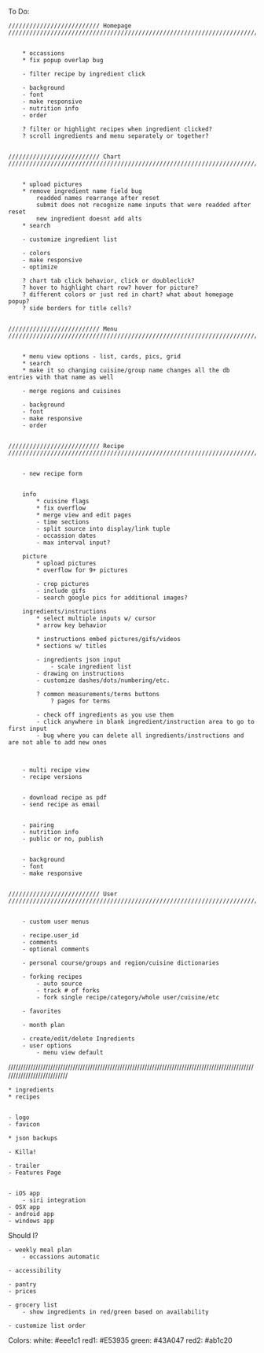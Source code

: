 To Do:

    ////////////////////////// Homepage ///////////////////////////////////////////////////////////////////////////////////////


        * occassions
        * fix popup overlap bug

        - filter recipe by ingredient click

        - background
        - font
        - make responsive
        - nutrition info
        - order

        ? filter or highlight recipes when ingredient clicked?
        ? scroll ingredients and menu separately or together?


    ////////////////////////// Chart ///////////////////////////////////////////////////////////////////////////////////////


        * upload pictures
        * remove ingredient name field bug
            readded names rearrange after reset
            submit does not recognize name inputs that were readded after reset
            new ingredient doesnt add alts
        * search

        - customize ingredient list

        - colors
        - make responsive
        - optimize

        ? chart tab click behavior, click or doubleclick?
        ? hover to highlight chart row? hover for picture?
        ? different colors or just red in chart? what about homepage popup?
        ? side borders for title cells?


    ////////////////////////// Menu ///////////////////////////////////////////////////////////////////////////////////////


        * menu view options - list, cards, pics, grid
        * search
        * make it so changing cuisine/group name changes all the db entries with that name as well

        - merge regions and cuisines

        - background
        - font
        - make responsive
        - order


    ////////////////////////// Recipe ///////////////////////////////////////////////////////////////////////////////////////


        - new recipe form


        info
            * cuisine flags
            * fix overflow
            * merge view and edit pages
            - time sections
            - split source into display/link tuple
            - occassion dates
            - max interval input?

        picture
            * upload pictures
            * overflow for 9+ pictures

            - crop pictures
            - include gifs
            - search google pics for additional images?

        ingredients/instructions
            * select multiple inputs w/ cursor
            * arrow key behavior

            * instructions embed pictures/gifs/videos
            * sections w/ titles

            - ingredients json input
                - scale ingredient list
            - drawing on instructions
            - customize dashes/dots/numbering/etc.

            ? common measurements/terms buttons
                ? pages for terms

            - check off ingredients as you use them
            - click anywhere in blank ingredient/instruction area to go to first input
            - bug where you can delete all ingredients/instructions and are not able to add new ones



        - multi recipe view
        - recipe versions


        - download recipe as pdf
        - send recipe as email


        - pairing
        - nutrition info
        - public or no, publish


        - background
        - font
        - make responsive


    ////////////////////////// User ///////////////////////////////////////////////////////////////////////////////////////


        - custom user menus

        - recipe.user_id
        - comments
        - optional comments

        - personal course/groups and region/cuisine dictionaries

        - forking recipes
            - auto source
            - track # of forks
            - fork single recipe/category/whole user/cuisine/etc

        - favorites

        - month plan

        - create/edit/delete Ingredients
        - user options
            - menu view default


///////////////////////////////////////////////////////////////////////////////////////////////////////////////////////////


    * ingredients
    * recipes


    - logo
    - favicon

    * json backups

    - Killa!

    - trailer
    - Features Page


    - iOS app
        - siri integration
    - OSX app
    - android app
    - windows app






Should I?

    - weekly meal plan
        - occassions automatic

    - accessibility

    - pantry
    - prices

    - grocery list
        - show ingredients in red/green based on availability

    - customize list order






Colors:
    white: #eee1c1
    red1: #E53935
    green: #43A047
    red2: #ab1c20





